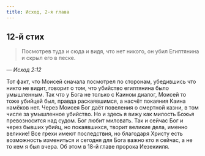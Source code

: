 ```yaml
---
title: Исход, 2-я глава
---
```


## 12-й стих

> Посмотрев туда и сюда и видя, что нет никого, он убил Египтянина и скрыл его в песке.

— <cite>Исход&nbsp;2:12</cite>

Тот факт, что Моисей сначала посмотрел по сторонам, убедившись что никто не видит, говорит о том, что убийство египтянина было умышленным.
Так что у Бога не только с Каином диалог, Моисей то тоже убийцей был, правда раскаявшимся, а насчёт покаяния Каина намёков нет. Через Моисея
Бог даёт повеления о смертной казни, в том числе за умышленное убийство. Но и здесь я вижу как милость Божья превозносится над судом.
Бог любит миловать. Так и сейчас Бог и через бывших убийц, но покаявшихся, творит великие дела, именно великие! Все грехи имеют последствия,
но благодаря Христу есть возможность измениться и сегодня для Бога важно кто я сейчас, а не то кем я был вчера. Об этом в 18-й главе
пророка Иезекииля.
